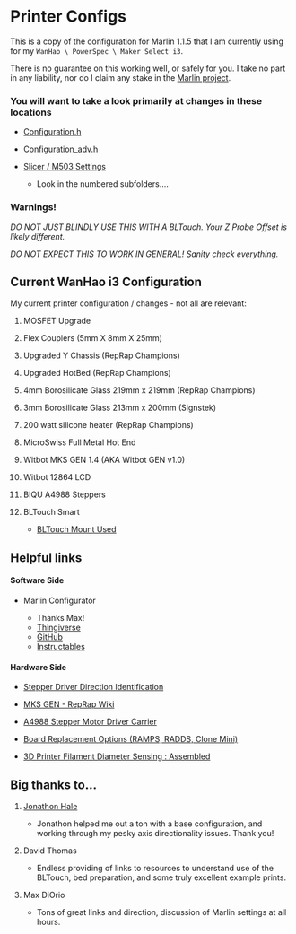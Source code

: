 # Printer Configs

This is a copy of the configuration for Marlin 1.1.5 that I am currently using for my `WanHao \ PowerSpec \ Maker Select i3`.

There is no guarantee on this working well, or safely for you. I take no part in any liability, nor do I claim any stake in the [Marlin project](https://github.com/MarlinFirmware/Marlin/releases).

### You will want to take a look primarily at changes in these locations

* [Configuration.h](PowerSpec-WanHao_i3/Marlin-1.1.5_Release/Marlin/Configuration.h)

* [Configuration_adv.h](PowerSpec-WanHao_i3/Marlin-1.1.5_Release/Marlin/Configuration_adv.h)

* [Slicer / M503 Settings](PowerSpec-WanHao_i3/Current_Settings/)

  * Look in the numbered subfolders....

### Warnings!

 *DO NOT JUST BLINDLY USE THIS WITH A BLTouch. Your Z Probe Offset is likely different.*

*DO NOT EXPECT THIS TO WORK IN GENERAL! Sanity check everything.*

## Current WanHao i3 Configuration

My current printer configuration / changes - not all are relevant:
1) MOSFET Upgrade
1) Flex Couplers (5mm X 8mm X 25mm)
1) Upgraded Y Chassis (RepRap Champions)
1) Upgraded HotBed (RepRap Champions)
1) 4mm Borosilicate Glass 219mm x 219mm (RepRap Champions)
1) 3mm Borosilicate Glass 213mm x 200mm (Signstek)
1) 200 watt silicone heater (RepRap Champions)
1) MicroSwiss Full Metal Hot End
1) Witbot MKS GEN 1.4 (AKA Witbot GEN v1.0)
1) Witbot 12864 LCD
1) BIQU A4988 Steppers
1) BLTouch Smart

   * [BLTouch Mount Used](https://www.thingiverse.com/thing:2335175)

## Helpful links

#### Software Side

* Marlin Configurator

  * Thanks Max!
  * [Thingiverse](https://www.thingiverse.com/thing:2403436)
  * [GitHub](https://github.com/akaJes/marlin-config)
  * [Instructables](http://www.instructables.com/id/Marlin-config/)

#### Hardware Side

* [Stepper Driver Direction Identification](https://3dprinting.stackexchange.com/questions/3456/motor-driver-chip-install-direction/3654#3654)

* [MKS GEN - RepRap Wiki](http://reprap.org/wiki/MKS_GEN)

* [A4988 Stepper Motor Driver Carrier](https://www.pololu.com/product/1182)

* [Board Replacement Options (RAMPS, RADDS, Clone Mini)](https://3dprinterwiki.info/wiki/wanhao-duplicator-i3/di3-advanced-mods/board-replacement-options/)

* [3D Printer Filament Diameter Sensing : Assembled](https://www.tindie.com/products/JasonKits/3d-printer-filament-diameter-sensing--assembled-/)

## Big thanks to...

1) [Jonathon Hale](https://github.com/jon012198)

    * Jonathon helped me out a ton with a base configuration, and working through my pesky axis directionality issues. Thank you!

1) David Thomas

    * Endless providing of links to resources to understand use of the BLTouch, bed preparation, and some truly excellent example prints.

1) Max DiOrio

    * Tons of great links and direction, discussion of Marlin settings at all hours.